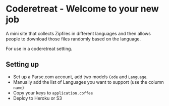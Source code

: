 Coderetreat - Welcome to your new job
============

A mini site that collects Zipfiles in different languages and then allows people
to download those files randomly based on the language.

For use in a coderetreat setting.

## Setting up

* Set up a Parse.com account, add two models `Code` and `Language`.  
* Manually add the list of Languages you want to support (use the column `name`)
* Copy your keys to `application.coffee`
* Deploy to Heroku or S3
